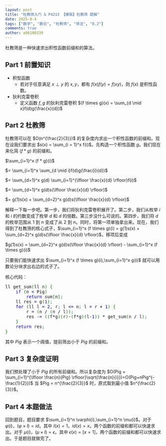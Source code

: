 ```yaml
---
layout: post
title: "杜教筛入门 & P4213 【模板】杜教筛 题解"
date: 2025-8-4
tags: ["数学", "数论", "杜教筛", "筛法", "8.2"]
comments: true
author: a06180339
---
```


杜教筛是一种快速求出积性函数前缀和的算法。

## Part 1 前置知识

- 积型函数
  - 若对于任意满足 $x \perp y$ 的 $x,y$，都有 $f(x)f(y)=f(xy)$，则 $f(x)$ 是积性函数。
- 狄利克雷卷积
  - 定义函数 $f,g$ 的狄利克雷卷积 $(f \times g)(x) = \sum_{d \mid x}f(d)g(\frac{x}{d})$

## Part 2 杜教筛

杜教筛可以在 $O(n^{\frac{2}{3}})$ 的复杂度内求出一个积性函数的前缀和。现在设我们要求出 $s(x) = \sum_{i = 1}^x f(i)$。先构造一个积性函数 $g$。我们现在来化简 $(f * g)$ 的前缀和。

$\sum_{i=1}^x (f * g)(i)$ 

$= \sum_{i=1}^x \sum_{d \mid i}f(d)g(\frac{i}{d})$

$= \sum_{d=1}^x g(d) \sum_{i=1}^{\lfloor \frac{x}{d} \rfloor}f(i)$

$= \sum_{d=1}^x g(d)s(\lfloor \frac{x}{d} \rfloor)$

$= g(1)s(x) + \sum_{d=2}^x g(d)s(\lfloor \frac{x}{d} \rfloor)$

解释一下每一步吧。第一步，我们将狄利克雷卷积展开了。第二步，我们从枚举 $i$ 和 $i$ 的约数变成了枚举 $d$ 和 $d$ 的倍数。第三步没什么可说的。第四步，我们将 $d$ 的枚举范围从 $1$ 到 $n$ 变成了从 $2$ 到 $n$。同时，将第一项单独拿出来。现在，我们得到了杜教筛的核心式子，$\sum_{i=1}^x (f \times g)(i) = g(1)s(x) + \sum_{d=2}^x g(d)s(\lfloor \frac{x}{d} \rfloor)$。移项后变成

$g(1)s(x) = \sum_{d=2}^x g(d)s(\lfloor \frac{x}{d} \rfloor) - \sum_{i=1}^x (f \times g)(i)$

只要我们能快速求出 $\sum_{i=1}^x (f \times g)(i),\sum_{i=1}^x g(i)$ 就可以用数论分块求出右边的式子了。

核心代码：

<pre class="cpp" style="font-family:monospace;">ll get_sum<span style="color: #008000;">&#40;</span>ll n<span style="color: #008000;">&#41;</span> <span style="color: #008000;">&#123;</span>
    <span style="color: #0000ff;">if</span> <span style="color: #008000;">&#40;</span>n <span style="color: #000080;">&lt;</span> Pig<span style="color: #008000;">&#41;</span>
        <span style="color: #0000ff;">return</span> sum<span style="color: #008000;">&#91;</span>n<span style="color: #008000;">&#93;</span><span style="color: #008080;">;</span>
    ll res <span style="color: #000080;">=</span> g<span style="color: #008000;">&#40;</span><span style="color: #0000dd;">1</span><span style="color: #008000;">&#41;</span><span style="color: #008080;">;</span>
    <span style="color: #0000ff;">for</span> <span style="color: #008000;">&#40;</span>ll l <span style="color: #000080;">=</span> <span style="color: #0000dd;">2</span>, r<span style="color: #008080;">;</span> l <span style="color: #000080;">&lt;=</span> n<span style="color: #008080;">;</span> l <span style="color: #000080;">=</span> r <span style="color: #000040;">+</span> <span style="color: #0000dd;">1</span><span style="color: #008000;">&#41;</span> <span style="color: #008000;">&#123;</span>
        r <span style="color: #000080;">=</span> <span style="color: #008000;">&#40;</span>n <span style="color: #000040;">/</span> <span style="color: #008000;">&#40;</span>n <span style="color: #000040;">/</span> l<span style="color: #008000;">&#41;</span><span style="color: #008000;">&#41;</span><span style="color: #008080;">;</span>
        res <span style="color: #000040;">-</span><span style="color: #000080;">=</span> <span style="color: #008000;">&#40;</span><span style="color: #008000;">&#40;</span>f<span style="color: #000040;">*</span>g<span style="color: #008000;">&#41;</span><span style="color: #008000;">&#40;</span>r<span style="color: #008000;">&#41;</span><span style="color: #000040;">-</span><span style="color: #008000;">&#40;</span>f<span style="color: #000040;">*</span>g<span style="color: #008000;">&#41;</span><span style="color: #008000;">&#40;</span>l<span style="color: #000040;">-</span><span style="color: #0000dd;">1</span><span style="color: #008000;">&#41;</span><span style="color: #008000;">&#41;</span> <span style="color: #000040;">*</span> get_sum<span style="color: #008000;">&#40;</span>n <span style="color: #000040;">/</span> l<span style="color: #008000;">&#41;</span><span style="color: #008080;">;</span>
    <span style="color: #008000;">&#125;</span>
    <span style="color: #0000ff;">return</span> res<span style="color: #008080;">;</span>
<span style="color: #008000;">&#125;</span></pre>

其中 $Pig$ 表示一个阈值，提前筛出小于 $Pig$ 的前缀和。

## Part 3 复杂度证明

我们预处理了小于 $Pig$ 的所有前缀和。所以复杂度为 $O(Pig + \sum_{i=1}^{\lfloor \frac{n}{Pig} \rfloor}\sqrt{\frac{n}{i}})=O(Pig+nPig^{-\frac{1}{2}})$ 当 $Pig = n^{\frac{2}{3}}$ 时，原式取到最小值 $n^{\frac{2}{3}}$。

## Part 4 本题做法

回到题目，题目要求 $\sum_{i=1}^n \varphi(i),\sum_{i=1}^n \mu(i)$。对于 $\varphi(i)$，$(\varphi \times I) = id$。其中 $I(x) = 1$，$id(x) = x$。两个函数的前缀和都可以快速求出。对于 $\mu(i)$，$(\mu \times I) = \epsilon$。其中 $\epsilon(x) = [x=1]$，两个函数的前缀和都可以快速求出。于是题目就做完了。
